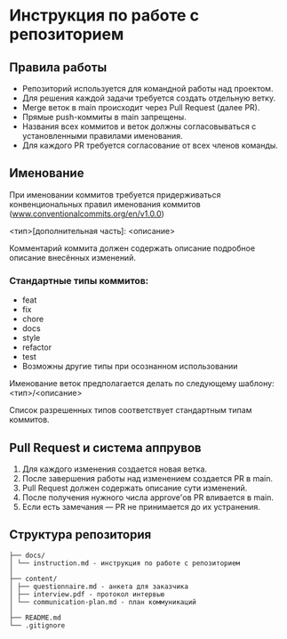 # Инструкция по работе с репозиторием

## Правила работы
- Репозиторий используется для командной работы над проектом.
- Для решения каждой задачи требуется создать отдельную ветку.
- Merge веток в main происходит через Pull Request (далее PR).
- Прямые push-коммиты в main запрещены.
- Названия всех коммитов и веток должны согласовываться с установленными правилами именования.
- Для каждого PR требуется согласование от всех членов команды.

## Именование
При именовании коммитов требуется придерживаться конвенциональных правил именования коммитов (www.conventionalcommits.org/en/v1.0.0)

<тип>[дополнительная часть]: <описание>

Комментарий коммита должен содержать описание подробное описание внесённых изменений. 

### Стандартные типы коммитов:
- feat
- fix
- chore
- docs
- style
- refactor
- test
- Возможны другие типы при осознанном использовании

Именование веток предполагается делать по следующему шаблону: <тип>/<описание>

Список разрешенных типов соответствует стандартным типам коммитов.

## Pull Request и система аппрувов
1. Для каждого изменения создается новая ветка.
2. После завершения работы над изменением создается PR в main.
3. Pull Request должен содержать описание сути изменений.
4. После получения нужного числа approve'ов PR вливается в main.
5. Если есть замечания — PR не принимается до их устранения.

## Структура репозитория

```text
├── docs/
│ └── instruction.md - инструкция по работе с репозиторием
│
├── content/
│ ├── questionnaire.md - анкета для заказчика
│ ├── interview.pdf - протокол интервью
│ └── communication-plan.md - план коммуникаций
│
├── README.md
└── .gitignore
```